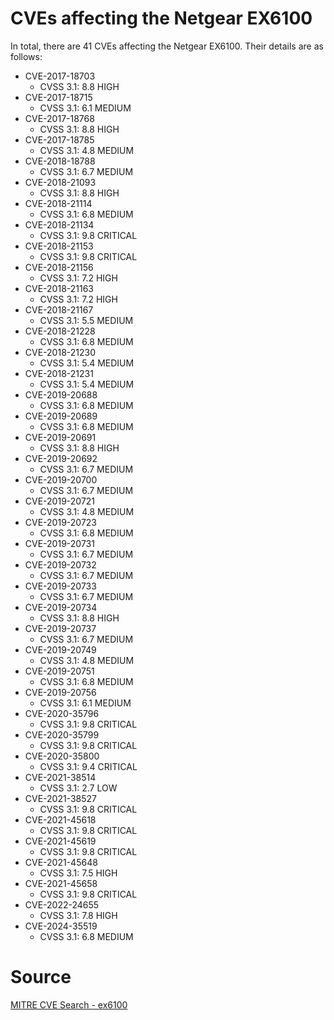 # CVEs affecting the Netgear EX6100

In total, there are 41 CVEs affecting the Netgear EX6100. Their details are as follows:

- CVE-2017-18703
    - CVSS 3.1: 8.8 HIGH
- CVE-2017-18715
    - CVSS 3.1: 6.1 MEDIUM
- CVE-2017-18768
    - CVSS 3.1: 8.8 HIGH
- CVE-2017-18785
    - CVSS 3.1: 4.8 MEDIUM
- CVE-2018-18788
    - CVSS 3.1: 6.7 MEDIUM
- CVE-2018-21093
    - CVSS 3.1: 8.8 HIGH
- CVE-2018-21114
    - CVSS 3.1: 6.8 MEDIUM
- CVE-2018-21134
    - CVSS 3.1: 9.8 CRITICAL
- CVE-2018-21153
    - CVSS 3.1: 9.8 CRITICAL
- CVE-2018-21156
    - CVSS 3.1: 7.2 HIGH
- CVE-2018-21163
    - CVSS 3.1: 7.2 HIGH
- CVE-2018-21167
    - CVSS 3.1: 5.5 MEDIUM
- CVE-2018-21228
    - CVSS 3.1: 6.8 MEDIUM
- CVE-2018-21230
    - CVSS 3.1: 5.4 MEDIUM
- CVE-2018-21231
    - CVSS 3.1: 5.4 MEDIUM
- CVE-2019-20688
    - CVSS 3.1: 6.8 MEDIUM
- CVE-2019-20689
    - CVSS 3.1: 6.8 MEDIUM
- CVE-2019-20691
    - CVSS 3.1: 8.8 HIGH
- CVE-2019-20692
    - CVSS 3.1: 6.7 MEDIUM
- CVE-2019-20700
    - CVSS 3.1: 6.7 MEDIUM
- CVE-2019-20721
    - CVSS 3.1: 4.8 MEDIUM
- CVE-2019-20723
    - CVSS 3.1: 6.8 MEDIUM
- CVE-2019-20731
    - CVSS 3.1: 6.7 MEDIUM
- CVE-2019-20732
    - CVSS 3.1: 6.7 MEDIUM
- CVE-2019-20733
    - CVSS 3.1: 6.7 MEDIUM
- CVE-2019-20734
    - CVSS 3.1: 8.8 HIGH
- CVE-2019-20737
    - CVSS 3.1: 6.7 MEDIUM
- CVE-2019-20749
    - CVSS 3.1: 4.8 MEDIUM
- CVE-2019-20751
    - CVSS 3.1: 6.8 MEDIUM
- CVE-2019-20756
    - CVSS 3.1: 6.1 MEDIUM
- CVE-2020-35796
    - CVSS 3.1: 9.8 CRITICAL
- CVE-2020-35799
    - CVSS 3.1: 9.8 CRITICAL
- CVE-2020-35800
    - CVSS 3.1: 9.4 CRITICAL
- CVE-2021-38514
    - CVSS 3.1: 2.7 LOW
- CVE-2021-38527
    - CVSS 3.1: 9.8 CRITICAL
- CVE-2021-45618
    - CVSS 3.1: 9.8 CRITICAL
- CVE-2021-45619
    - CVSS 3.1: 9.8 CRITICAL
- CVE-2021-45648
    - CVSS 3.1: 7.5 HIGH
- CVE-2021-45658
    - CVSS 3.1: 9.8 CRITICAL
- CVE-2022-24655
    - CVSS 3.1: 7.8 HIGH
- CVE-2024-35519
    - CVSS 3.1: 6.8 MEDIUM

# Source

[MITRE CVE Search - ex6100](https://cve.mitre.org/cgi-bin/cvekey.cgi?keyword=ex6100)